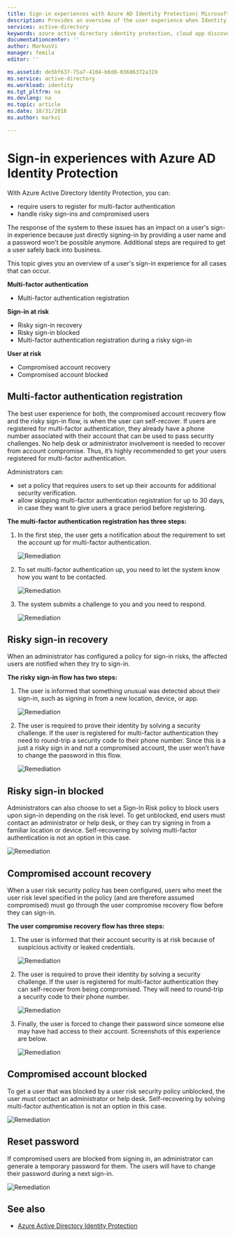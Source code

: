 ```yaml
---
title: Sign-in experiences with Azure AD Identity Protection| Microsoft Docs
description: Provides an overview of the user experience when Identity Protection has mitigated or remediated a user or when multi-factor authentication is required by a policy.
services: active-directory
keywords: azure active directory identity protection, cloud app discovery, managing applications, security, risk, risk level, vulnerability, security policy
documentationcenter: ''
author: MarkusVi
manager: femila
editor: ''

ms.assetid: de5bf637-75a7-4104-b6d8-03686372a319
ms.service: active-directory
ms.workload: identity
ms.tgt_pltfrm: na
ms.devlang: na
ms.topic: article
ms.date: 10/31/2016
ms.author: markvi

---
```

# Sign-in experiences with Azure AD Identity Protection
With Azure Active Directory Identity Protection, you can:

* require users to register for multi-factor authentication
* handle risky sign-ins and compromised users

The response of the system to these issues has an impact on a user's sign-in experience because just directly signing-in by providing a user name and a password won't be possible anymore. Additional steps are required to get a user safely back into business.

This topic gives you an overview of a user's sign-in experience for all cases that can occur.

**Multi-factor authentication**

* Multi-factor authentication registration

**Sign-in at risk**

* Risky sign-in recovery
* Risky sign-in blocked
* Multi-factor authentication registration during a risky sign-in

**User at risk**

* Compromised account recovery
* Compromised account blocked

## Multi-factor authentication registration
The best user experience for both, the compromised account recovery flow and the risky sign-in flow, is when the user can self-recover. If users are registered for multi-factor authentication, they already have a phone number associated with their account that can be used to pass security challenges. No help desk or administrator involvement is needed to recover from account compromise. Thus, it’s highly recommended to get your users registered for multi-factor authentication. 

Administrators can:

* set a policy that requires users to set up their accounts for additional security verification. 
* allow skipping multi-factor authentication registration for up to 30 days, in case they want to give users a grace period before registering.

**The multi-factor authentication registration has three steps:**

1. In the first step, the user gets a notification about the requirement to set the account up for multi-factor authentication. 
   
    ![Remediation](./media/active-directory-identityprotection-flows/140.png "Remediation")
2. To set multi-factor authentication up, you need to let the system know how you want to be contacted.
   
    ![Remediation](./media/active-directory-identityprotection-flows/141.png "Remediation")
3. The system submits a challenge to you and you need to respond.
   
    ![Remediation](./media/active-directory-identityprotection-flows/142.png "Remediation")

## Risky sign-in recovery
When an administrator has configured a policy for sign-in risks, the affected users are notified when they try to sign-in. 

**The risky sign-in flow has two steps:** 

1. The user is informed that something unusual was detected about their sign-in, such as signing in from a new location, device, or app. 
   
    ![Remediation](./media/active-directory-identityprotection-flows/120.png "Remediation")
2. The user is required to prove their identity by solving a security challenge. If the user is registered for multi-factor authentication they need to round-trip a security code to their phone number. Since this is a just a risky sign in and not a compromised account, the user won’t have to change the password in this flow. 
   
    ![Remediation](./media/active-directory-identityprotection-flows/121.png "Remediation")

## Risky sign-in blocked
Administrators can also choose to set a Sign-In Risk policy to block users upon sign-in depending on the risk level. To get unblocked, end users must contact an administrator or help desk, or they can try signing in from a familiar location or device. Self-recovering by solving multi-factor authentication is not an option in this case.

![Remediation](./media/active-directory-identityprotection-flows/200.png "Remediation")

## Compromised account recovery
When a user risk security policy has been configured, users who meet the user risk level specified in the policy (and are therefore assumed compromised) must go through the user compromise recovery flow before they can sign-in. 

**The user compromise recovery flow has three steps:**

1. The user is informed that their account security is at risk because of suspicious activity or leaked credentials.
   
    ![Remediation](./media/active-directory-identityprotection-flows/101.png "Remediation")
2. The user is required to prove their identity by solving a security challenge. If the user is registered for multi-factor authentication they can self-recover from being compromised. They will need to round-trip a security code to their phone number. 
   
   ![Remediation](./media/active-directory-identityprotection-flows/110.png "Remediation")
3. Finally, the user is forced to change their password since someone else may have had access to their account. 
   Screenshots of this experience are below.
   
   ![Remediation](./media/active-directory-identityprotection-flows/111.png "Remediation")

## Compromised account blocked
To get a user that was blocked by a user risk security policy unblocked, the user must contact an administrator or help desk. Self-recovering by solving multi-factor authentication is not an option in this case.

![Remediation](./media/active-directory-identityprotection-flows/104.png "Remediation")

## Reset password
If compromised users are blocked from signing in, an administrator can generate a temporary password for them. The users will have to change their password during a next sign-in.

![Remediation](./media/active-directory-identityprotection-flows/160.png "Remediation")

## See also
* [Azure Active Directory Identity Protection](active-directory-identityprotection.md) 

